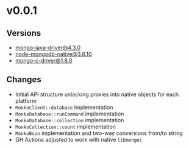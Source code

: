 # v0.0.1
## Versions
* [mongo-java-driver@4.3.0](https://github.com/mongodb/mongo-java-driver/tree/r4.3.0)
* [node-mongodb-native@3.6.10](https://github.com/mongodb/node-mongodb-native/tree/v3.6.10)
* [mongo-c-driver@1.8.0](https://github.com/mongodb/mongo-c-driver/tree/1.18.0)

## Changes
* Initial API structure unlocking proxies into native objects for each platform
* `MonkoClient::database` implementation
* `MonkoDatabase::runCommand` implementation
* `MonkoDatabase::collection` implementation
* `MonkoCollection::count` implementation
* `MonkoBson` implementation and two-way conversions from/to string
* GH Actions adjusted to work with native `libmongoc`
